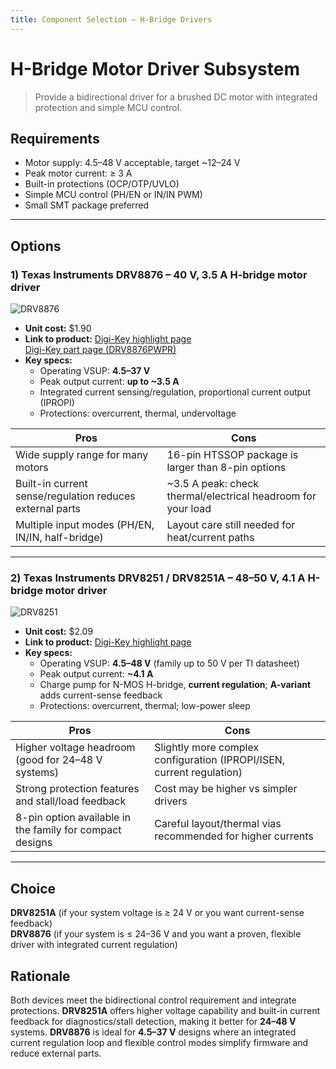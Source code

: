 ```yaml
---
title: Component Selection – H-Bridge Drivers
---
```


# H-Bridge Motor Driver Subsystem

> Provide a bidirectional driver for a brushed DC motor with integrated protection and simple MCU control.

## Requirements
- Motor supply: 4.5–48 V acceptable, target ~12–24 V
- Peak motor current: ≥ 3 A
- Built-in protections (OCP/OTP/UVLO)
- Simple MCU control (PH/EN or IN/IN PWM)
- Small SMT package preferred

---

## Options

### 1) Texas Instruments **DRV8876** – 40 V, 3.5 A H-bridge motor driver
![DRV8876](https://github.com/user-attachments/assets/534e7087-906c-4fa4-8350-f72e36989ddd)
- **Unit cost:** \$1.90
- **Link to product:** [Digi-Key highlight page](https://www.digikey.com/en/product-highlight/t/texas-instruments/drv8876-h-bridge-motor-driver)  
  [Digi-Key part page (DRV8876PWPR)](https://www.digikey.com/en/products/detail/texas-instruments/DRV8876PWPR/10270191)
- **Key specs:**
  - Operating VSUP: **4.5–37 V**
  - Peak output current: **up to ~3.5 A**
  - Integrated current sensing/regulation, proportional current output (IPROPI)
  - Protections: overcurrent, thermal, undervoltage

| Pros | Cons |
|---|---|
| Wide supply range for many motors | 16-pin HTSSOP package is larger than 8-pin options |
| Built-in current sense/regulation reduces external parts | ~3.5 A peak: check thermal/electrical headroom for your load |
| Multiple input modes (PH/EN, IN/IN, half-bridge) | Layout care still needed for heat/current paths |

---

### 2) Texas Instruments **DRV8251 / DRV8251A** – 48–50 V, 4.1 A H-bridge motor driver
![DRV8251](./assets/ctx936tr_nd_oscillator.png)
- **Unit cost:** \$2.09 
- **Link to product:** [Digi-Key highlight page](https://www.digikey.com/en/product-highlight/t/texas-instruments/drv8251-a-48v-h-bridge-motor-drivers)
- **Key specs:**
  - Operating VSUP: **4.5–48 V** (family up to 50 V per TI datasheet)
  - Peak output current: **~4.1 A**
  - Charge pump for N-MOS H-bridge, **current regulation**; **A-variant** adds current-sense feedback
  - Protections: overcurrent, thermal; low-power sleep

| Pros | Cons |
|---|---|
| Higher voltage headroom (good for 24–48 V systems) | Slightly more complex configuration (IPROPI/ISEN, current regulation) |
| Strong protection features and stall/load feedback | Cost may be higher vs simpler drivers |
| 8-pin option available in the family for compact designs | Careful layout/thermal vias recommended for higher currents |

---

## Choice
**DRV8251A** (if your system voltage is ≥ 24 V or you want current-sense feedback)  
**DRV8876** (if your system is ≤ 24–36 V and you want a proven, flexible driver with integrated current regulation)

## Rationale
Both devices meet the bidirectional control requirement and integrate protections. **DRV8251A** offers higher voltage capability and built-in current feedback for diagnostics/stall detection, making it better for **24–48 V** systems. **DRV8876** is ideal for **4.5–37 V** designs where an integrated current regulation loop and flexible control modes simplify firmware and reduce external parts.
